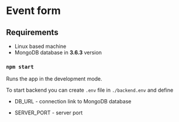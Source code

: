 # Event form

## Requirements
- Linux based machine
- MongoDB database in **3.6.3** version

### `npm start`

Runs the app in the development mode.

To start backend you can create `.env` file in `./backend.env` and define

- DB_URL - connection link to MongoDB database

- SERVER_PORT - server port
